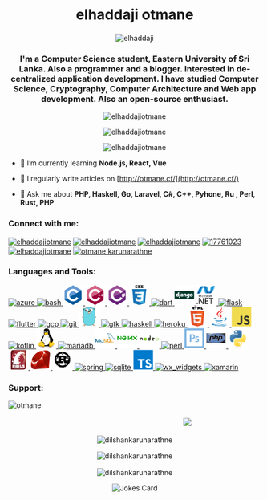 <h1 align="center">elhaddaji otmane</h1>

<center><img align="center" src="https://img.freepik.com/free-vector/code-testing-cartoon-banner-functional-test-methodology-programming-search-errors-bugs-website-platform-development-dashboard-usability-optimization-computer-pc-vector-illustration_107791-3766.jpg?t=st=1654893163~exp=1654893763~hmac=d18343236b1fe3d733764330f901a84c4c6e2ae2cdebcc977de8f6c00712f154&w=996" alt="elhaddaji" /></center>

<h3 align="center">
  I'm a Computer Science student, Eastern University of Sri Lanka. Also a programmer and a blogger. Interested in de-centralized application development. I have studied
  Computer Science, Cryptography, Computer Architecture and Web app development. Also an open-source enthusiast.
</h3>

<p></p><p></p>
<div align="center">
  <img src="https://komarev.com/ghpvc/?username=elhaddajiotmane&style=for-the-badge&color=blueviolet" alt="elhaddajiotmane" />
</div>
<p></p><p></p>

<div align="center">
<img src="https://github-profile-trophy.vercel.app/?username=elhaddajiotmane&theme=dracula&title=Commits,Followers,Repositories,Stars&margin-w=10&margin-h=10&no-bg=true&no-frame=true&column=4" alt="elhaddajiotmane" />
</div>
<p></p><p></p>
<div align="center">
<img src="https://github-profile-trophy.vercel.app/?username=elhaddajiotmane&theme=dracula&title=MultiLanguage,Issues,PullRequest&margin-w=10&margin-h=10&no-bg=true&no-frame=true&column=3" alt="elhaddajiotmane" />
</div>


- 🌱 I’m currently learning **Node.js, React, Vue**

- 📝 I regularly write articles on [http://otmane.cf/](http://otmane.cf/)

- 💬 Ask me about **PHP, Haskell, Go, Laravel, C#, C++, Pyhone, Ru , Perl, Rust, PHP**

<h3 align="left">Connect with me:</h3>
<p align="left">
<a href="https://dev.to/elhaddaiotmane" target="blank"><img align="center" src="https://raw.githubusercontent.com/rahuldkjain/github-profile-readme-generator/master/src/images/icons/Social/devto.svg" alt="elhaddajiotmane" height="30" width="40" /></a>
<a href="https://twitter.com/elhaddajiotmane" target="blank"><img align="center" src="https://raw.githubusercontent.com/rahuldkjain/github-profile-readme-generator/master/src/images/icons/Social/twitter.svg" alt="elhaddajiotmane" height="30" width="40" /></a>
<a href="https://linkedin.com/in/elhaddajiotmane" target="blank"><img align="center" src="https://raw.githubusercontent.com/rahuldkjain/github-profile-readme-generator/master/src/images/icons/Social/linked-in-alt.svg" alt="elhaddajiotmane" height="30" width="40" /></a>
<a href="https://stackoverflow.com/users/17761023" target="blank"><img align="center" src="https://raw.githubusercontent.com/rahuldkjain/github-profile-readme-generator/master/src/images/icons/Social/stack-overflow.svg" alt="17761023" height="30" width="40" /></a>
<a href="https://fb.com/elhaddajiotmane" target="blank"><img align="center" src="https://raw.githubusercontent.com/rahuldkjain/github-profile-readme-generator/master/src/images/icons/Social/facebook.svg" alt="elhaddajiotmane" height="30" width="40" /></a>
<a href="https://www.youtube.com/c/elhaddajiotmane" target="blank"><img align="center" src="https://raw.githubusercontent.com/rahuldkjain/github-profile-readme-generator/master/src/images/icons/Social/youtube.svg" alt="otmane karunarathne" height="30" width="40" /></a>
</p>



<h3 align="left">Languages and Tools:</h3>
<p align="left"> <a href="https://azure.microsoft.com/en-in/" target="_blank" rel="noreferrer"> <img src="https://www.vectorlogo.zone/logos/microsoft_azure/microsoft_azure-icon.svg" alt="azure" width="40" height="40"/> </a> <a href="https://www.gnu.org/software/bash/" target="_blank" rel="noreferrer"> <img src="https://www.vectorlogo.zone/logos/gnu_bash/gnu_bash-icon.svg" alt="bash" width="40" height="40"/> </a> <a href="https://www.cprogramming.com/" target="_blank" rel="noreferrer"> <img src="https://raw.githubusercontent.com/devicons/devicon/master/icons/c/c-original.svg" alt="c" width="40" height="40"/> </a> <a href="https://www.w3schools.com/cpp/" target="_blank" rel="noreferrer"> <img src="https://raw.githubusercontent.com/devicons/devicon/master/icons/cplusplus/cplusplus-original.svg" alt="cplusplus" width="40" height="40"/> </a> <a href="https://www.w3schools.com/cs/" target="_blank" rel="noreferrer"> <img src="https://raw.githubusercontent.com/devicons/devicon/master/icons/csharp/csharp-original.svg" alt="csharp" width="40" height="40"/> </a> <a href="https://www.w3schools.com/css/" target="_blank" rel="noreferrer"> <img src="https://raw.githubusercontent.com/devicons/devicon/master/icons/css3/css3-original-wordmark.svg" alt="css3" width="40" height="40"/> </a> <a href="https://dart.dev" target="_blank" rel="noreferrer"> <img src="https://www.vectorlogo.zone/logos/dartlang/dartlang-icon.svg" alt="dart" width="40" height="40"/> </a> <a href="https://www.djangoproject.com/" target="_blank" rel="noreferrer"> <img src="https://raw.githubusercontent.com/devicons/devicon/master/icons/django/django-original.svg" alt="django" width="40" height="40"/> </a> <a href="https://dotnet.microsoft.com/" target="_blank" rel="noreferrer"> <img src="https://raw.githubusercontent.com/devicons/devicon/master/icons/dot-net/dot-net-original-wordmark.svg" alt="dotnet" width="40" height="40"/> </a> <a href="https://flask.palletsprojects.com/" target="_blank" rel="noreferrer"> <img src="https://www.vectorlogo.zone/logos/pocoo_flask/pocoo_flask-icon.svg" alt="flask" width="40" height="40"/> </a> <a href="https://flutter.dev" target="_blank" rel="noreferrer"> <img src="https://www.vectorlogo.zone/logos/flutterio/flutterio-icon.svg" alt="flutter" width="40" height="40"/> </a> <a href="https://cloud.google.com" target="_blank" rel="noreferrer"> <img src="https://www.vectorlogo.zone/logos/google_cloud/google_cloud-icon.svg" alt="gcp" width="40" height="40"/> </a> <a href="https://git-scm.com/" target="_blank" rel="noreferrer"> <img src="https://www.vectorlogo.zone/logos/git-scm/git-scm-icon.svg" alt="git" width="40" height="40"/> </a> <a href="https://golang.org" target="_blank" rel="noreferrer"> <img src="https://raw.githubusercontent.com/devicons/devicon/master/icons/go/go-original.svg" alt="go" width="40" height="40"/> </a> <a href="https://www.gtk.org/" target="_blank" rel="noreferrer"> <img src="https://upload.wikimedia.org/wikipedia/commons/7/71/GTK_logo.svg" alt="gtk" width="40" height="40"/> </a> <a href="https://www.haskell.org/" target="_blank" rel="noreferrer"> <img src="https://upload.wikimedia.org/wikipedia/commons/1/1c/Haskell-Logo.svg" alt="haskell" width="40" height="40"/> </a> <a href="https://heroku.com" target="_blank" rel="noreferrer"> <img src="https://www.vectorlogo.zone/logos/heroku/heroku-icon.svg" alt="heroku" width="40" height="40"/> </a> <a href="https://www.w3.org/html/" target="_blank" rel="noreferrer"> <img src="https://raw.githubusercontent.com/devicons/devicon/master/icons/html5/html5-original-wordmark.svg" alt="html5" width="40" height="40"/> </a> <a href="https://www.java.com" target="_blank" rel="noreferrer"> <img src="https://raw.githubusercontent.com/devicons/devicon/master/icons/java/java-original.svg" alt="java" width="40" height="40"/> </a> <a href="https://developer.mozilla.org/en-US/docs/Web/JavaScript" target="_blank" rel="noreferrer"> <img src="https://raw.githubusercontent.com/devicons/devicon/master/icons/javascript/javascript-original.svg" alt="javascript" width="40" height="40"/> </a> <a href="https://kotlinlang.org" target="_blank" rel="noreferrer"> <img src="https://www.vectorlogo.zone/logos/kotlinlang/kotlinlang-icon.svg" alt="kotlin" width="40" height="40"/> </a> <a href="https://www.linux.org/" target="_blank" rel="noreferrer"> <img src="https://raw.githubusercontent.com/devicons/devicon/master/icons/linux/linux-original.svg" alt="linux" width="40" height="40"/> </a> <a href="https://mariadb.org/" target="_blank" rel="noreferrer"> <img src="https://www.vectorlogo.zone/logos/mariadb/mariadb-icon.svg" alt="mariadb" width="40" height="40"/> </a> <a href="https://www.mysql.com/" target="_blank" rel="noreferrer"> <img src="https://raw.githubusercontent.com/devicons/devicon/master/icons/mysql/mysql-original-wordmark.svg" alt="mysql" width="40" height="40"/> </a> <a href="https://www.nginx.com" target="_blank" rel="noreferrer"> <img src="https://raw.githubusercontent.com/devicons/devicon/master/icons/nginx/nginx-original.svg" alt="nginx" width="40" height="40"/> </a> <a href="https://nodejs.org" target="_blank" rel="noreferrer"> <img src="https://raw.githubusercontent.com/devicons/devicon/master/icons/nodejs/nodejs-original-wordmark.svg" alt="nodejs" width="40" height="40"/> </a> <a href="https://www.perl.org/" target="_blank" rel="noreferrer"> <img src="https://api.iconify.design/logos-perl.svg" alt="perl" width="40" height="40"/> </a> <a href="https://www.photoshop.com/en" target="_blank" rel="noreferrer"> <img src="https://raw.githubusercontent.com/devicons/devicon/master/icons/photoshop/photoshop-line.svg" alt="photoshop" width="40" height="40"/> </a> <a href="https://www.php.net" target="_blank" rel="noreferrer"> <img src="https://raw.githubusercontent.com/devicons/devicon/master/icons/php/php-original.svg" alt="php" width="40" height="40"/> </a> <a href="https://www.python.org" target="_blank" rel="noreferrer"> <img src="https://raw.githubusercontent.com/devicons/devicon/master/icons/python/python-original.svg" alt="python" width="40" height="40"/> </a> <a href="https://rubyonrails.org" target="_blank" rel="noreferrer"> <img src="https://raw.githubusercontent.com/devicons/devicon/master/icons/rails/rails-original-wordmark.svg" alt="rails" width="40" height="40"/> </a> <a href="https://www.ruby-lang.org/en/" target="_blank" rel="noreferrer"> <img src="https://raw.githubusercontent.com/devicons/devicon/master/icons/ruby/ruby-original.svg" alt="ruby" width="40" height="40"/> </a> <a href="https://www.rust-lang.org" target="_blank" rel="noreferrer"> <img src="https://raw.githubusercontent.com/devicons/devicon/master/icons/rust/rust-plain.svg" alt="rust" width="40" height="40"/> </a> <a href="https://spring.io/" target="_blank" rel="noreferrer"> <img src="https://www.vectorlogo.zone/logos/springio/springio-icon.svg" alt="spring" width="40" height="40"/> </a> <a href="https://www.sqlite.org/" target="_blank" rel="noreferrer"> <img src="https://www.vectorlogo.zone/logos/sqlite/sqlite-icon.svg" alt="sqlite" width="40" height="40"/> </a> <a href="https://www.typescriptlang.org/" target="_blank" rel="noreferrer"> <img src="https://raw.githubusercontent.com/devicons/devicon/master/icons/typescript/typescript-original.svg" alt="typescript" width="40" height="40"/> </a> <a href="https://www.wxwidgets.org/" target="_blank" rel="noreferrer"> <img src="https://upload.wikimedia.org/wikipedia/commons/b/bb/WxWidgets.svg" alt="wx_widgets" width="40" height="40"/> </a> <a href="https://dotnet.microsoft.com/apps/xamarin" target="_blank" rel="noreferrer"> <img src="https://raw.githubusercontent.com/detain/svg-logos/780f25886640cef088af994181646db2f6b1a3f8/svg/xamarin.svg" alt="xamarin" width="40" height="40"/> </a> </p>

<h3 align="left">Support: </h3>
<p><a href="https://www.buymeacoffee.com/elhaddajiotmane"> <img align="left" src="https://cdn.buymeacoffee.com/buttons/v2/default-yellow.png" height="50" width="210" alt="otmane" /></a></p><br><br>


<div align="center">
  <img src="https://github.com/otmaneelhaddaji/otmaneelhaddaji/blob/main/img/github-contribution-grid-snake.svg"/>
</div>


<div align="center">

<p></p>
<img align="center" src="https://github-readme-stats.vercel.app/api/top-langs?username=dilshankarunarathne&show_icons=true&theme=dracula&locale=en&layout=compact&hide_border=true" alt="dilshankarunarathne" />    
<p></p>

<img align="center" src="https://github-readme-stats.vercel.app/api?username=dilshankarunarathne&show_icons=true&theme=dracula&locale=en&hide_border=true" alt="dilshankarunarathne" />
<p></p>

<p><img align="center" src="https://github-readme-streak-stats.herokuapp.com/?user=dilshankarunarathne&theme=dracula&hide_border=true&date_format=M%20j%5B%2C%20Y%5D" alt="dilshankarunarathne" /></p>
  </div>
<p></p>

  <div align="center">
<img src="https://readme-jokes.vercel.app/api?hideBorder&qColor=%23ff79c6&aColor=%238be9fd&bgColor=%23282a36&textColor=%238be9fd" alt="Jokes Card" />
</div>

